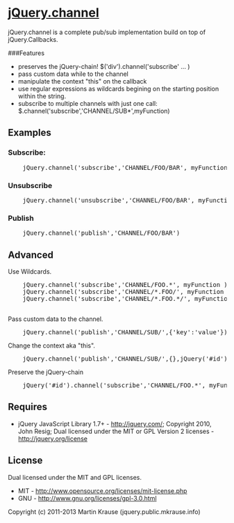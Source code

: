 <a name="README">[jQuery.channel](https://github.com/martinkr/jQuery.channel)</a>
=======
jQuery.channel is a complete pub/sub implementation build on top of jQuery.Callbacks.

###Features
- preserves the jQuery-chain! $('div').channel('subscribe' ... )
- pass custom data while to the channel
- manipulate the context "this" on the callback
- use regular expressions as wildcards begining on the starting position within the string.
- subscribe to multiple channels with just one call: $.channel('subscribe','CHANNEL/SUB*',myFunction)


## Examples

### Subscribe:
<pre>
	jQuery.channel('subscribe','CHANNEL/FOO/BAR', myFunction );
</pre>

### Unsubscribe
<pre>
	jQuery.channel('unsubscribe','CHANNEL/FOO/BAR', myFunction )
</pre>

### Publish
<pre>
	jQuery.channel('publish','CHANNEL/FOO/BAR')
</pre>

## Advanced
Use Wildcards.
<pre>
	jQuery.channel('subscribe','CHANNEL/FOO.*', myFunction );
	jQuery.channel('subscribe','CHANNEL/*.FOO/', myFunction );
	jQuery.channel('subscribe','CHANNEL/*.FOO.*/', myFunction );

</pre>

Pass custom data to the channel.
<pre>
	jQuery.channel('publish','CHANNEL/SUB/',{'key':'value'})
</pre>

Change the context aka "this".
<pre>
	jQuery.channel('publish','CHANNEL/SUB/',{},jQuery('#id'))
</pre>

Preserve the jQuery-chain
<pre>
	jQuery('#id').channel('subscribe','CHANNEL/FOO.*', myFunction ).html('subscribed!')
</pre>


## Requires
 * jQuery JavaScript Library 1.7+ - http://jquery.com/; Copyright 2010, John Resig; Dual licensed under the MIT or GPL Version 2 licenses - http://jquery.org/license

## License
Dual licensed under the MIT and GPL licenses.

* MIT - http://www.opensource.org/licenses/mit-license.php
* GNU - http://www.gnu.org/licenses/gpl-3.0.html

Copyright (c) 2011-2013 Martin Krause (jquery.public.mkrause.info)
